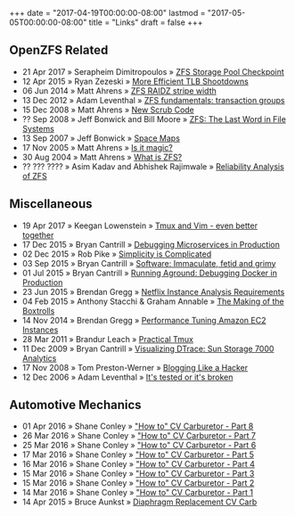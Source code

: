 +++
date = "2017-04-19T00:00:00-08:00"
lastmod = "2017-05-05T00:00:00-08:00"
title = "Links"
draft = false
+++

## OpenZFS Related

  - 21 Apr 2017 &raquo; Serapheim Dimitropoulos &raquo;
    [ZFS Storage Pool Checkpoint](https://sdimitro.github.io/post/zpool-checkpoint/)
  - 12 Apr 2015 &raquo; Ryan Zezeski &raquo;
    [More Efficient TLB Shootdowns](http://zinascii.com/2015/illumos-5498.html)
  - 06 Jun 2014 &raquo; Matt Ahrens &raquo;
    [ZFS RAIDZ stripe width](http://blog.delphix.com/matt/2014/06/06/zfs-stripe-width/)
  - 13 Dec 2012 &raquo; Adam Leventhal &raquo;
    [ZFS fundamentals: transaction groups](http://dtrace.org/blogs/ahl/2012/12/13/zfs-fundamentals-transaction-groups/)
  - 15 Dec 2008 &raquo; Matt Ahrens &raquo;
    [New Scrub Code](https://blogs.oracle.com/ahrens/entry/new_scrub_code)
  - ?? Sep 2008 &raquo; Jeff Bonwick and Bill Moore &raquo;
    [ZFS: The Last Word in File Systems](https://www.youtube.com/watch?v=NRoUC9P1PmA&list=PL1622CB7988FDD9F5)
  - 13 Sep 2007 &raquo; Jeff Bonwick &raquo;
    [Space Maps](https://blogs.oracle.com/bonwick/en_US/entry/space_maps)
  - 17 Nov 2005 &raquo; Matt Ahrens &raquo;
    [Is it magic?](https://blogs.oracle.com/ahrens/entry/is_it_magic)
  - 30 Aug 2004 &raquo; Matt Ahrens &raquo;
    [What is ZFS?](https://blogs.oracle.com/ahrens/entry/what_is_zfs)
  - ?? ??? ???? &raquo; Asim Kadav and Abhishek Rajimwale &raquo;
    [Reliability Analysis of ZFS](http://pages.cs.wisc.edu/~kadav/zfs/zfsrel.pdf)

## Miscellaneous

  - 19 Apr 2017 &raquo; Keegan Lowenstein &raquo;
    [Tmux and Vim - even better together](https://blog.bugsnag.com/tmux-and-vim/)
  - 17 Dec 2015 &raquo; Bryan Cantrill &raquo;
    [Debugging Microservices in Production](http://www.infoq.com/presentations/debugging-microservices-production)
  - 02 Dec 2015 &raquo; Rob Pike &raquo;
    [Simplicity is Complicated](https://www.youtube.com/watch?v=rFejpH_tAHM)
  - 03 Sep 2015 &raquo; Bryan Cantrill &raquo;
    [Software: Immaculate, fetid and grimy](http://dtrace.org/blogs/bmc/2015/09/03/software-immaculate-fetid-and-grimy/)
  - 01 Jul 2015 &raquo; Bryan Cantrill &raquo;
    [Running Aground: Debugging Docker in Production](https://www.youtube.com/watch?v=sYQ8j02wbCY)
  - 23 Jun 2015 &raquo; Brendan Gregg &raquo;
    [Netflix Instance Analysis Requirements](http://www.brendangregg.com/blog/2015-06-23/netflix-instance-analysis-requirements.html)
  - 04 Feb 2015 &raquo; Anthony Stacchi & Graham Annable &raquo;
    [The Making of the Boxtrolls](https://www.youtube.com/watch?v=PAK10UAAHIY)
  - 14 Nov 2014 &raquo; Brendan Gregg &raquo;
    [Performance Tuning Amazon EC2 Instances](https://www.youtube.com/watch?v=7Cyd22kOqWc)
  - 28 Mar 2011 &raquo; Brandur Leach &raquo;
    [Practical Tmux](https://mutelight.org/practical-tmux)
  - 11 Dec 2009 &raquo; Bryan Cantrill &raquo;
    [Visualizing DTrace: Sun Storage 7000 Analytics](https://www.youtube.com/watch?v=xaLfFhEZdqM)
  - 17 Nov 2008 &raquo; Tom Preston-Werner &raquo;
    [Blogging Like a Hacker](http://tom.preston-werner.com/2008/11/17/blogging-like-a-hacker.html)
  - 12 Dec 2006 &raquo; Adam Leventhal &raquo;
    [It's tested or it's broken](https://blogs.oracle.com/ahl/entry/on_testing)

## Automotive Mechanics

  - 01 Apr 2016 &raquo; Shane Conley &raquo;
  ["How to" CV Carburetor - Part 8](https://www.youtube.com/watch?v=cufBK75uYdg)
  - 26 Mar 2016 &raquo; Shane Conley &raquo;
  ["How to" CV Carburetor - Part 7](https://www.youtube.com/watch?v=wAAxPAvRw6o)
  - 25 Mar 2016 &raquo; Shane Conley &raquo;
  ["How to" CV Carburetor - Part 6](https://www.youtube.com/watch?v=I9Knm9ML62k)
  - 17 Mar 2016 &raquo; Shane Conley &raquo;
  ["How to" CV Carburetor - Part 5](https://www.youtube.com/watch?v=0xn6juRiryc)
  - 16 Mar 2016 &raquo; Shane Conley &raquo;
  ["How to" CV Carburetor - Part 4](https://www.youtube.com/watch?v=g6y32Gw5HK4)
  - 15 Mar 2016 &raquo; Shane Conley &raquo;
  ["How to" CV Carburetor - Part 3](https://www.youtube.com/watch?v=VHY9LB7CUfo)
  - 15 Mar 2016 &raquo; Shane Conley &raquo;
  ["How to" CV Carburetor - Part 2](https://www.youtube.com/watch?v=2XQjEpmJh7g)
  - 14 Mar 2016 &raquo; Shane Conley &raquo;
  ["How to" CV Carburetor - Part 1](https://www.youtube.com/watch?v=3FmfO-mWv3Q)
  - 14 Apr 2015 &raquo; Bruce Aunkst &raquo;
  [Diaphragm Replacement CV Carb](https://www.youtube.com/watch?v=H0GOExal_VA)
